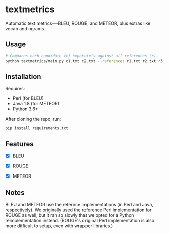 # textmetrics

Automatic text metrics---BLEU, ROUGE, and METEOR, plus extras like vocab and
ngrams.

## Usage

```bash
# Compares each candidate (c) separately against all references (r).
python textmetrics/main.py c1.txt c2.txt --references r1.txt r2.txt r3.txt
```

## Installation

Requires:
- Perl (for BLEU)
- Java 1.8 (for METEOR)
- Python 3.6+

After cloning the repo, run:

```bash
pip install requirements.txt
```

## Features

- [x] BLEU
- [x] ROUGE
- [x] METEOR


## Notes

BLEU and METEOR use the refernce implementations (in Perl and Java,
respectively). We originally used the reference Perl implementation for ROUGE
as well, but it ran so slowly that we opted for a Python reimplementation
instead. (ROUGE's original Perl implementation is also more difficult to setup,
even with wrapper libraries.)
